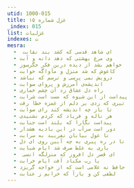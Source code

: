 ```yaml
---
utid: 1000-015
title: غزل شماره ۱۵
_index: 015
list: غزلیات
indexes: ت
mesra:
  - ‌ ای شاهد قدسی که کشد بند نقابت
  - وی مرغ بهشتی که دهد دانه و آبت
  - خواهم بشد از دیده درین فکر جگرسوز
  - کاغوش که شد منزل و مأواگه خوابت
  - درویش نمی پرسی و ترسم که نباشد
  - اندیشه‌ی آمرزش و پروای صوابت
  - راه دل عشاق زد آن چشم خماری
  - پیداست از این شیوه که مست است شرابت
  - تیری که زدی بر دلم از غمزه خطا رفت
  - تا باز چه اندیشه کند رای صوابت
  - هر ناله و فریاد که کردم نشنیدی
  - پیداست نگارا که بلند است جنابت
  - دور است سرآب در این بادیه هشدار
  - تا غول بیابان نفریبد به سرابت
  - تا در ره پیری به چه آیین روی ای دل
  - باری به غلط صرف شد ایام شبابت
  - ‌ ای قصر دل افروز که منزلگه انسی
  - یا رب مکناد آفت ایام خرابت
  - حافظ نه غلامی است که از خواجه گریزد
  - لطفی کن و بازآ که خرابم ز عتابت
---
```

